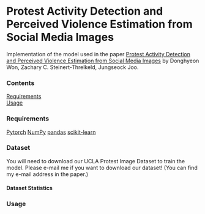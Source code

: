 # Protest Activity Detection and Perceived Violence Estimation from Social Media Images

Implementation of the model used in the paper [Protest Activity Detection and Perceived Violence Estimation from Social Media Images](https://arxiv.org/abs/1709.06204) by Donghyeon Won, Zachary C. Steinert-Threlkeld, Jungseock Joo.

### Contents
[Requirements](#requirements)   
[Usage](#usage)

### Requirements   
[Pytorch](http://pytorch.org/)
[NumPy](http://www.numpy.org/)
[pandas](https://pandas.pydata.org/)
[scikit-learn](http://scikit-learn.org/)

### Dataset
You will need to download our UCLA Protest Image Dataset to train the model. Please e-mail me if you want to download our dataset! (You can find my e-mail address in the paper.)

#### Dataset Statistics


### Usage
